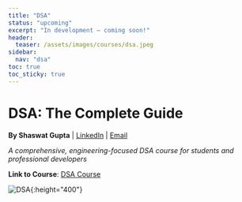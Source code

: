 ```yaml
---
title: "DSA"
status: "upcoming"
excerpt: "In development — coming soon!"
header:
  teaser: /assets/images/courses/dsa.jpeg
sidebar:
  nav: "dsa"
toc: true
toc_sticky: true
---
```


# DSA: The Complete Guide

**By Shaswat Gupta** | [LinkedIn](https://www.linkedin.com/in/shaswat-gupta/) | [Email](mailto:shagupta@ethz.ch)

*A comprehensive, engineering-focused DSA course for students and professional developers*

**Link to Course**: [DSA Course](https://github.com/Shaswat-G/dsa)
    
![DSA](dsa.png){:height="400"}
